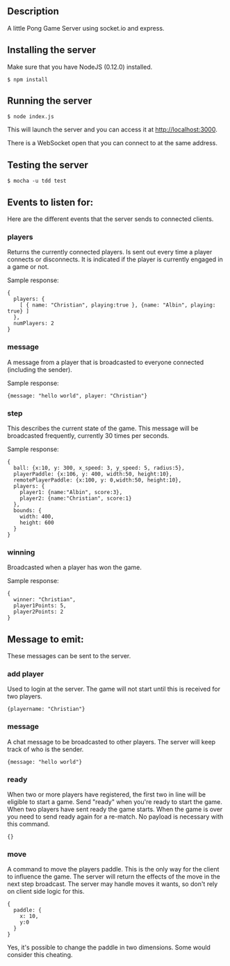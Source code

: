 ## Description

A little Pong Game Server using socket.io and express.

## Installing the server

Make sure that you have NodeJS (0.12.0) installed. 

    $ npm install

## Running the server

    $ node index.js

This will launch the server and you can access it at [http://localhost:3000][1].

There is a WebSocket open that you can connect to at the same address.

## Testing the server

    $ mocha -u tdd test

## Events to listen for:

Here are the different events that the server sends to connected clients.

### players

Returns the currently connected players. Is sent out every time a player connects or disconnects. It is indicated if the player is currently engaged in a game or not.

Sample response:

    {
      players: {
        [ { name: "Christian", playing:true }, {name: "Albin", playing: true} ]
      }, 
      numPlayers: 2
    }

### message

A message from a player that is broadcasted to everyone connected (including the sender).

Sample response:

    {message: "hello world", player: "Christian"}

### step

This describes the current state of the game. This message will be broadcasted frequently, currently 30 times per seconds. 

Sample response:

    {
      ball: {x:10, y: 300, x_speed: 3, y_speed: 5, radius:5},
      playerPaddle: {x:106, y: 400, width:50, height:10},
      remotePlayerPaddle: {x:100, y: 0,width:50, height:10},
      players: {
        player1: {name:"Albin", score:3},
        player2: {name:"Christian", score:1}
      },
      bounds: {
        width: 400,
        height: 600
      }
    }

### winning

Broadcasted when a player has won the game.

Sample response:

    {
      winner: "Christian",
      player1Points: 5,
      player2Points: 2
    }


## Message to emit:

These messages can be sent to the server.

### add player

Used to login at the server. The game will not start until this is received for two players.

    {playername: "Christian"}

### message

A chat message to be broadcasted to other players. The server will keep track of who is the sender.

    {message: "hello world"}

### ready

When two or more players have registered, the first two in line will be eligible to start a game. Send "ready" when you're ready to start the game. When two players have sent ready the game starts. When the game is over you need to send ready again for a re-match. No payload is necessary with this command.

    {}

### move

A command to move the players paddle. This is the only way for the client to influence the game. The server will return the effects of the move in the next step broadcast. The server may handle moves it wants, so don't rely on client side logic for this.

    {
      paddle: {
        x: 10, 
        y:0
      }
    }

Yes, it's possible to change the paddle in two dimensions. Some would consider this cheating.

  [1]: http://localhost:3000

